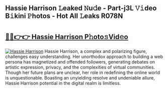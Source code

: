 ## Hassie Harrison 𝙻eaked 𝙽u𝚍e - Part-j3L 𝚅𝚒deo B𝚒kini 𝙿hotos - Hot All 𝙻eaks R078N

# <h2><a href="http://ld0iaw.urlbe.top/?page=Hassie+Harrison">🔗🔗👉👉 Hassie Harrison P𝚑oto𝚜Vid𝚎o</a></h2>

[![Hassie Harrison](https://i.imgur.com/eBuTRDB.gif)](http://ld0iaw.urlbe.top/?page=Hassie+Harrison)
Hassie Harrison, a complex and polarizing figure, challenges easy understanding. Her unorthodox approach to building a web persona has magnetized and offended followers, generating debates on artistic expression, privacy, and the complexities of virtual communities. Though her future plans are unclear, her role in redefining the online world is unquestionable. Boasting an unyielding resolve and undeniable allure, Hassie Harrison potential in the digital realm is limitless.
